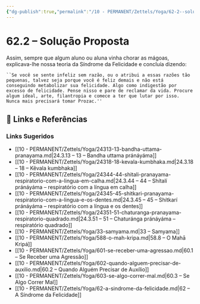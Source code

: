 ```yaml
---
{"dg-publish":true,"permalink":"/10 - PERMANENT/Zettels/Yoga/62-2--solucao-proposta/","title":"62.2 – Solução Proposta","tags":["source/trato-yoga","type/concept"],"noteIcon":""}
---
```



# 62.2 – Solução Proposta

Assim, sempre que algum aluno ou aluna vinha chorar as mágoas, explicava-lhe nossa teoria da Síndrome da Felicidade e concluía dizendo:

    ``Se você se sente infeliz sem razão, ou o atribui a essas razões tão pequenas, talvez seja porque você é feliz demais e não está conseguindo metabolizar sua felicidade. Algo como indigestão por excesso de felicidade. Pense nisso e pare de reclamar da vida. Procure algum ideal, arte, filantropia e comece a ter que lutar por isso. Nunca mais precisará tomar Prozac.''

## 🔗 Links e Referências











### Links Sugeridos

- [[10 - PERMANENT/Zettels/Yoga/24313-13-bandha-uttama-pranayama.md\|24.3.13 – 13 – Bandha uttama pránáyáma]]
- [[10 - PERMANENT/Zettels/Yoga/24318-18-kevala-kumbhaka.md\|24.3.18 – 18 – Kêvala kumbhaka]]
- [[10 - PERMANENT/Zettels/Yoga/24344-44-shitali-pranayama-respiratorio-com-a-lingua-em-calha.md\|24.3.44 – 44 – Shítalí pránáyáma – respiratório com a língua em calha]]
- [[10 - PERMANENT/Zettels/Yoga/24345-45-shitkari-pranayama-respiratorio-com-a-lingua-e-os-dentes.md\|24.3.45 – 45 – Shítkarí pránáyáma – respiratório com a língua e os dentes]]
- [[10 - PERMANENT/Zettels/Yoga/24351-51-chaturanga-pranayama-respiratorio-quadrado.md\|24.3.51 – 51 – Chaturánga pránáyáma – respiratório quadrado]]
- [[10 - PERMANENT/Zettels/Yoga/33-samyama.md\|33 – Samyama]]
- [[10 - PERMANENT/Zettels/Yoga/588-o-mah-kripa.md\|58.8 – O Mahā Kripá]]
- [[10 - PERMANENT/Zettels/Yoga/601-se-receber-uma-agressao.md\|60.1 – Se Receber uma Agressão]]
- [[10 - PERMANENT/Zettels/Yoga/602-quando-alguem-precisar-de-auxilio.md\|60.2 – Quando Alguém Precisar de Auxílio]]
- [[10 - PERMANENT/Zettels/Yoga/603-se-algo-correr-mal.md\|60.3 – Se Algo Correr Mal]]
- [[10 - PERMANENT/Zettels/Yoga/62-a-sindrome-da-felicidade.md\|62 – A Síndrome da Felicidade]]